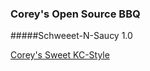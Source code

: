 ### Corey's Open Source BBQ
#####Schweeet-N-Saucy 1.0

[Corey's Sweet KC-Style](../master/kc_sweet.md)
